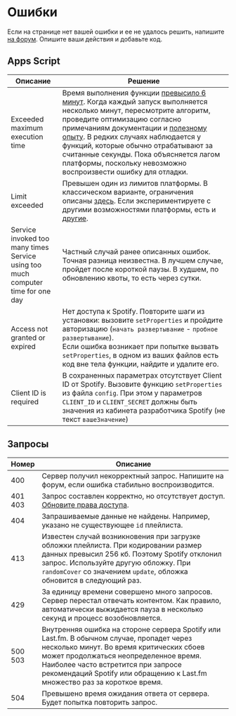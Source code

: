 # Ошибки

Если на странице нет вашей ошибки и ее не удалось решить, напишите [на форум](https://github.com/Chimildic/goofy/discussions). Опишите ваши действия и добавьте код.

## Apps Script

| Описание | Решение |
|-|-|
| Exceeded maximum execution time | Время выполнения функции [превысило 6 минут](/overview?id=Ограничения). Когда каждый запуск выполняется несколько минут, пересмотрите алгоритм, проведите оптимизацию согласно примечаниям документации и [полезному опыту](/best-practices). В редких случаях наблюдается у функций, которые обычно отрабатывают за считанные секунды. Пока объясняется лагом платформы, поскольку невозможно воспроизвести ошибку для отладки. |
| Limit exceeded | Превышен один из лимитов платформы. В классическом варианте, ограничения описаны [здесь](/overview?id=Ограничения). Если экспериментируете с другими возможностями платформы, есть и [другие](https://developers.google.com/apps-script/guides/services/quotas). |
| Service invoked too many times </br> Service using too much computer time for one day | Частный случай ранее описанных ошибок. Точная разница неизвестна. В лучшем случае, пройдет после короткой паузы. В худшем, по обновлению квоты, то есть через сутки. |
| Access not granted or expired | Нет доступа к Spotify. Повторите шаги из установки: вызовите `setProperties` и пройдите авторизацию (`начать развертывание` - `пробное развертывание`). </br> Если ошибка возникает при попытке вызвать `setProperties`, в одном из ваших файлов есть код вне тела функции, найдите и удалите его. |
| Client ID is required | В сохраненных параметрах отсутствует Client ID от Spotify. Вызовите функцию `setProperties` из файла `config`. При этом у параметров `CLIENT_ID` и `CLIENT_SECRET` должны быть значения из кабинета разработчика Spotify (не текст `вашеЗначение`) |

## Запросы

| Номер | Описание |
|-|-|
| 400 | Сервер получил некорректный запрос. Напишите на форум, если ошибка стабильно воспроизводится. |
| 401 </br> 403 | Запрос составлен корректно, но отсутствует доступ. [Обновите права доступа](/install?id=Обновить-права-доступа). |
| 404 | Запрашиваемые данные не найдены. Например, указано не существующее `id` плейлиста. |
| 413 | Известен случай возникновения при загрузке обложки плейлиста. При кодировании размер данных превысил 256 кб. Поэтому Spotify отклонил запрос. Используйте другую обложку. При `randomCover` со значением `update`, обложка обновится в следующий раз. |
| 429 | За единицу времени совершено много запросов. Сервер перестал отвечать контентом. Как правило, автоматически выжидается пауза в несколько секунд и процесс возобновляется. |
| 500 </br> 503 | Внутренняя ошибка на стороне сервера Spotify или Last.fm. В обычном случае, пропадет через несколько минут. Во время критических сбоев может продолжаться неопределенное время. Наиболее часто встретится при запросе рекомендаций Spotify или обращению к Last.fm множество раз за короткое время. |
| 504 | Превышено время ожидания ответа от сервера. Будет попытка повторить запрос. |